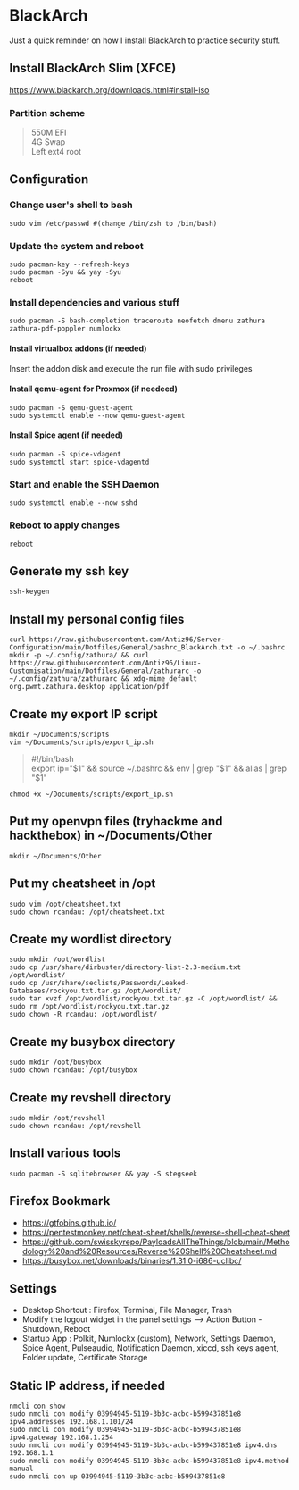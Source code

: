 # BlackArch

Just a quick reminder on how I install BlackArch to practice security stuff.  

## Install BlackArch Slim (XFCE)

https://www.blackarch.org/downloads.html#install-iso

### Partition scheme

> 550M EFI  
> 4G Swap  
> Left ext4 root  

## Configuration

### Change user's shell to bash

```
sudo vim /etc/passwd #(change /bin/zsh to /bin/bash)
```

### Update the system and reboot

```
sudo pacman-key --refresh-keys
sudo pacman -Syu && yay -Syu 
reboot
```

### Install dependencies and various stuff

```
sudo pacman -S bash-completion traceroute neofetch dmenu zathura zathura-pdf-poppler numlockx
```

#### Install virtualbox addons (if needed)

Insert the addon disk and execute the run file with sudo privileges

#### Install qemu-agent for Proxmox (if needeed)

```
sudo pacman -S qemu-guest-agent
sudo systemctl enable --now qemu-guest-agent
```

#### Install Spice agent (if needed)

```
sudo pacman -S spice-vdagent
sudo systemctl start spice-vdagentd
```

### Start and enable the SSH Daemon

```
sudo systemctl enable --now sshd
```

### Reboot to apply changes

```
reboot
```

## Generate my ssh key

```
ssh-keygen
```

## Install my personal config files

```
curl https://raw.githubusercontent.com/Antiz96/Server-Configuration/main/Dotfiles/General/bashrc_BlackArch.txt -o ~/.bashrc
mkdir -p ~/.config/zathura/ && curl https://raw.githubusercontent.com/Antiz96/Linux-Customisation/main/Dotfiles/General/zathurarc -o ~/.config/zathura/zathurarc && xdg-mime default org.pwmt.zathura.desktop application/pdf
```

## Create my export IP script

```
mkdir ~/Documents/scripts
vim ~/Documents/scripts/export_ip.sh
```

> #!/bin/bash  
> export ip="$1" && source ~/.bashrc && env | grep "$1"  && alias | grep "$1"  

```
chmod +x ~/Documents/scripts/export_ip.sh
```

## Put my openvpn files (tryhackme and hackthebox) in ~/Documents/Other

```
mkdir ~/Documents/Other
```

## Put my cheatsheet in /opt

```
sudo vim /opt/cheatsheet.txt
sudo chown rcandau: /opt/cheatsheet.txt
```

## Create my wordlist directory

```
sudo mkdir /opt/wordlist
sudo cp /usr/share/dirbuster/directory-list-2.3-medium.txt /opt/wordlist/
sudo cp /usr/share/seclists/Passwords/Leaked-Databases/rockyou.txt.tar.gz /opt/wordlist/
sudo tar xvzf /opt/wordlist/rockyou.txt.tar.gz -C /opt/wordlist/ && sudo rm /opt/wordlist/rockyou.txt.tar.gz
sudo chown -R rcandau: /opt/wordlist/
```

## Create my busybox directory

```
sudo mkdir /opt/busybox
sudo chown rcandau: /opt/busybox
```

## Create my revshell directory

```
sudo mkdir /opt/revshell
sudo chown rcandau: /opt/revshell
```

## Install various tools

```
sudo pacman -S sqlitebrowser && yay -S stegseek
```

## Firefox Bookmark

- https://gtfobins.github.io/
- https://pentestmonkey.net/cheat-sheet/shells/reverse-shell-cheat-sheet
- https://github.com/swisskyrepo/PayloadsAllTheThings/blob/main/Methodology%20and%20Resources/Reverse%20Shell%20Cheatsheet.md
- https://busybox.net/downloads/binaries/1.31.0-i686-uclibc/

## Settings

- Desktop Shortcut : Firefox, Terminal, File Manager, Trash
- Modify the logout widget in the panel settings --> Action Button - Shutdown, Reboot
- Startup App : Polkit, Numlockx (custom), Network, Settings Daemon, Spice Agent, Pulseaudio, Notification Daemon, xiccd, ssh keys agent, Folder update, Certificate Storage

## Static IP address, if needed

```
nmcli con show 
sudo nmcli con modify 03994945-5119-3b3c-acbc-b599437851e8 ipv4.addresses 192.168.1.101/24
sudo nmcli con modify 03994945-5119-3b3c-acbc-b599437851e8 ipv4.gateway 192.168.1.254
sudo nmcli con modify 03994945-5119-3b3c-acbc-b599437851e8 ipv4.dns 192.168.1.1
sudo nmcli con modify 03994945-5119-3b3c-acbc-b599437851e8 ipv4.method manual
sudo nmcli con up 03994945-5119-3b3c-acbc-b599437851e8 
```
